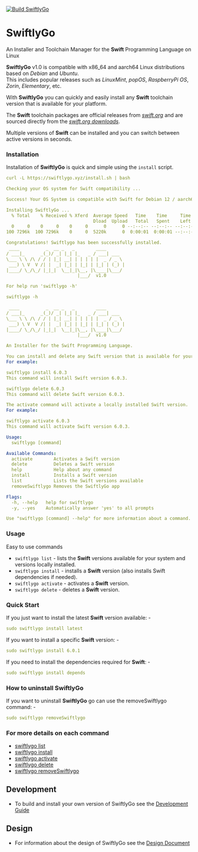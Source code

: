 [![Build SwiftlyGo](https://github.com/cyberxdruid211/swiftlygo/actions/workflows/test-build-swiftlygo.yaml/badge.svg?branch=main)](https://github.com/cyberxdruid211/swiftlygo/actions/workflows/test-build-swiftlygo.yaml)

# SwiftlyGo

An Installer and Toolchain Manager for the **Swift** Programming Language on Linux

**SwiftlyGo** v1.0 is compatible with x86_64 and aarch64 Linux distributions based on *Debian* and *Ubuntu*.  
This includes popular releases such as *LinuxMint*, *popOS*, *RaspberryPi OS*, *Zorin*, *Elementary*, etc.

With **SwiftlyGo** you can quickly and easily install any **Swift** toolchain version that is available for your platform. 

The **Swift** toolchain packages are official releases from *[swift.org](https://www.swift.org/)* and are sourced directly from the *[swift.org downloads](https://www.swift.org/install/linux/#platforms)*.

Multiple versions of **Swift** can be installed and you can switch between active versions in seconds.

### Installation
Installation of **SwiftlyGo** is quick and simple using the `install` script.
```yaml
curl -L https://swiftlygo.xyz/install.sh | bash
```
```yaml
Checking your OS system for Swift compatibility ...

Success! Your OS System is compatible with Swift for Debian 12 / aarch64

Installing SwiftlyGo ...
  % Total    % Received % Xferd  Average Speed   Time    Time     Time  Current
                                 Dload  Upload   Total   Spent    Left  Speed
  0     0    0     0    0     0      0      0 --:--:-- --:--:-- --:--:--     0
100 7296k  100 7296k    0     0  5220k      0  0:00:01  0:00:01 --:--:-- 11.4M

Congratulations! Swiftlygo has been successfully installed.
 ____          _  __ _   _        ____       
/ ___|_      _(_)/ _| |_| |_   _ / ___| ___  
\___ \ \ /\ / / | |_| __| | | | | |  _ / _ \ 
 ___) \ V  V /| |  _| |_| | |_| | |_| | (_) |
|____/ \_/\_/ |_|_|  \__|_|\__, |\____|\___/ 
                           |___/  v1.0           

For help run 'swiftlygo -h'
```
```yaml
swiftlygo -h
```
```yaml
 ____          _  __ _   _        ____       
/ ___|_      _(_)/ _| |_| |_   _ / ___| ___  
\___ \ \ /\ / / | |_| __| | | | | |  _ / _ \ 
 ___) \ V  V /| |  _| |_| | |_| | |_| | (_) |
|____/ \_/\_/ |_|_|  \__|_|\__, |\____|\___/ 
                           |___/  v1.0      

An Installer for the Swift Programming Language.

You can install and delete any Swift version that is available for your platform.
For example:

swiftlygo install 6.0.3
This command will install Swift version 6.0.3.

swiftlygo delete 6.0.3
This command will delete Swift version 6.0.3.

The activate command will activate a locally installed Swift version.
For example:

swiftlygo activate 6.0.3
This command will activate Swift version 6.0.3.

Usage:
  swiftlygo [command]

Available Commands:
  activate        Activates a Swift version
  delete          Deletes a Swift version
  help            Help about any command
  install         Installs a Swift version
  list            Lists the Swift versions available
  removeSwiftlygo Removes the SwiftlyGo app

Flags:
  -h, --help   help for swiftlygo
  -y, --yes    Automatically answer 'yes' to all prompts

Use "swiftlygo [command] --help" for more information about a command.

```

### Usage

Easy to use commands
 * `swiftlygo list`     - lists the **Swift** versions available for your system and versions locally installed.
 * `swiftlygo install` - installs a **Swift** version (also installs Swift dependencies if needed).
 * `swiftlygo activate` - activates a **Swift** version.
 * `swiftlygo delete` - deletes a **Swift** version.
 

### Quick Start
If you just want to install the latest **Swift** version available: -
```yaml
sudo swiftlygo install latest
```
If you want to install a specific **Swift** version: -
```yaml
sudo swiftlygo install 6.0.1
```
If you need to install the dependencies required for **Swift**: -
```yaml
sudo swiftlygo install depends
```

### How to uninstall SwiftlyGo
If you want to uninstall **SwiftlyGo** go can use the removeSwiftlygo command: -
```yaml
sudo swiftlygo removeSwiftlygo
```
### For more details on each command

* [swiftlygo list](docs/swiftlygo_list.md)
* [swiftlygo install](docs/swiftlygo_install.md)
* [swiftlygo activate](docs/swiftlygo_activate.md)
* [swiftlygo delete](docs/swiftlygo_delete.md)
* [swiftlygo removeSwiftlygo](docs/swiftlygo_remove.md)

## Development
* To build and install your own version of SwiftlyGo see the [Development Guide](docs/development.md)

## Design
* For information about the design of SwiftlyGo see the [Design Document](docs/design.md)
